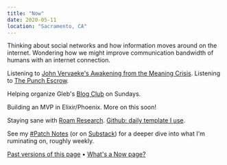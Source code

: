```yaml
---
title: "Now"
date: 2020-05-11
location: "Sacramento, CA"
---
```


Thinking about social networks and how information moves around on the internet. Wondering how we might improve communication bandwidth of humans with an internet connection.

Listening to [John Vervaeke's Awakening from the Meaning Crisis](https://open.spotify.com/show/43gIWKVun3Ez1N8y2nhJNF). Listening to [The Punch Escrow](https://smile.amazon.com/Audible-Studios-The-Punch-Escrow/dp/B0744QG1TZ/ref=sr_1_1?dchild=1&keywords=punch+escrow&qid=1589171587&sr=8-1).

Helping organize Gleb's [Blog Club](https://posobin.com/blogclub/) on Sundays.

Building an MVP in Elixir/Phoenix. More on this soon!

Staying sane with [Roam Research](https://roamresearch.com). [Github: daily template I use](https://gist.github.com/jborichevskiy/51508eebc810ae8105be45beac4e16ac).

See my [#Patch Notes](/tags/patch-notes) (or on [Substack](https://jborichevskiy.substack.com/)) for a deeper dive into what I'm ruminating on, roughly weekly.

[Past versions of this page](https://github.com/jborichevskiy/up-and-to-the-right/commits/master/content/now.md) • [What's a Now page?](https://nownownow.com/about)
